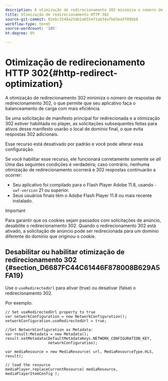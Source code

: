 ```yaml
---
description: A otimização de redirecionamento 302 minimiza o número de respostas de redirecionamento 302, o que permite que seu aplicativo faça o balanceamento de carga com mais eficiência.
title: Otimização de redirecionamento HTTP 302
source-git-commit: 02ebc3548a254b2a6554f1ab34afbb3ea5f09bb8
workflow-type: tm+mt
source-wordcount: '185'
ht-degree: 0%

---
```


# Otimização de redirecionamento HTTP 302{#http-redirect-optimization}

A otimização de redirecionamento 302 minimiza o número de respostas de redirecionamento 302, o que permite que seu aplicativo faça o balanceamento de carga com mais eficiência.

Se uma solicitação de manifesto principal for redirecionada e a otimização 302 estiver habilitada no player, as solicitações subsequentes feitas para ativos desse manifesto usarão o local de domínio final, o que evita respostas 302 adicionais.

Esse recurso está desativado por padrão e você pode alterar essa configuração.

Se você habilitar esse recurso, ele funcionará corretamente somente se *all* Uma das seguintes condições é verdadeira; caso contrário, nenhuma otimização de redirecionamento ocorrerá e 302 respostas continuarão a ocorrer:

* Seu aplicativo foi compilado para o Flash Player Adobe 11.8, usando `-swf-version` 21 ou superior.
* Seus usuários finais têm o Adobe Flash Player 11.8 ou mais recente instalado.

>[!IMPORTANT]
>
>Para garantir que os cookies sejam passados com solicitações de anúncio, desabilite o redirecionamento 302. Quando o redirecionamento 302 está ativado, a solicitação de anúncio pode ser redirecionada para um domínio diferente do domínio que originou o cookie.

## Desabilitar ou habilitar otimização de redirecionamento 302 {#section_D6687FC44C61446F878008B629A5FA19}

Use o `useRedirectedUrl` para ativar (true) ou desativar (false) o redirecionamento 302.

<!--<a id="example_B886777252B745AAB48B1FCC42C97A25"></a>-->

Por exemplo:

```
// Set useRedirectedUrl property to true 
var networkConfiguration = new NetworkConfiguration(); 
networkConfiguration.useRedirectedUrl = true; 
  
//Set NetworkConfiguration as Metadata: 
var result:Metadata = new Metadata(); 
result.setMetadata(DefaultMetadataKeys.NETWORK_CONFIGURATION_KEY,  
                   networkConfiguration); 
  
var mediaResource = new MediaResource( url, MediaResourceType.HLS, result); 
  
// load the resource 
mediaPlayer.replaceCurrentResource( mediaResource, mediaPlayerItemConfig );
```
